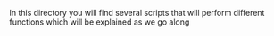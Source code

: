 In this directory you will find several scripts that will perform different functions which will be explained as we go along
